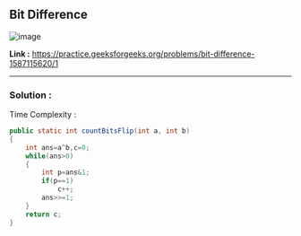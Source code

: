 ## Bit Difference

![image](https://user-images.githubusercontent.com/23376002/170098716-73eb3081-4917-4b9e-a8cf-002dff06ef41.png)


**Link :** https://practice.geeksforgeeks.org/problems/bit-difference-1587115620/1


------------------------------------------------------------------------------------------------------------------------------------------------------


### Solution :

Time Complexity :


```java
public static int countBitsFlip(int a, int b)
{
    int ans=a^b,c=0;
    while(ans>0)
    {
        int p=ans&1;
        if(p==1)
            c++;
        ans>>=1;
    }
    return c;
}
```


